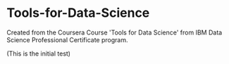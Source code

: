 # Tools-for-Data-Science
Created from the Coursera Course 'Tools for Data Science' from IBM Data Science Professional Certificate program.

(This is the initial test)
